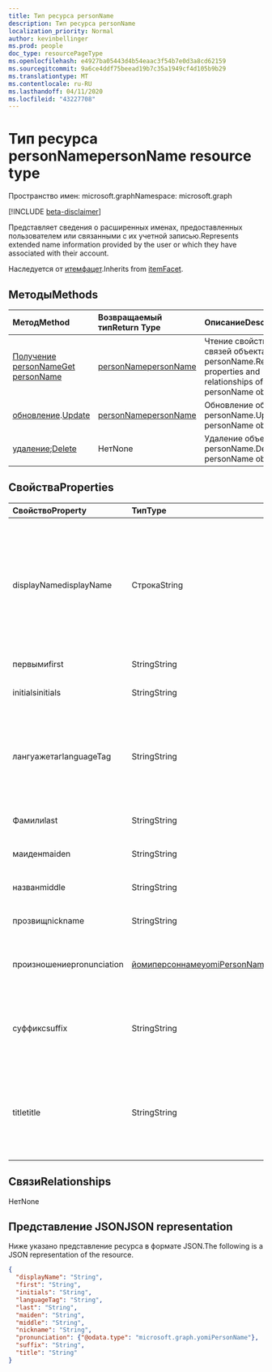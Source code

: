 ```yaml
---
title: Тип ресурса personName
description: Тип ресурса personName
localization_priority: Normal
author: kevinbellinger
ms.prod: people
doc_type: resourcePageType
ms.openlocfilehash: e4927ba05443d4b54eaac3f54b7e0d3a8cd62159
ms.sourcegitcommit: 9a6ce4ddf75beead19b7c35a1949cf4d105b9b29
ms.translationtype: MT
ms.contentlocale: ru-RU
ms.lasthandoff: 04/11/2020
ms.locfileid: "43227708"
---
```

# <a name="personname-resource-type"></a><span data-ttu-id="14247-103">Тип ресурса personName</span><span class="sxs-lookup"><span data-stu-id="14247-103">personName resource type</span></span>

<span data-ttu-id="14247-104">Пространство имен: microsoft.graph</span><span class="sxs-lookup"><span data-stu-id="14247-104">Namespace: microsoft.graph</span></span>

[!INCLUDE [beta-disclaimer](../../includes/beta-disclaimer.md)]

<span data-ttu-id="14247-105">Представляет сведения о расширенных именах, предоставленных пользователем или связанными с их учетной записью.</span><span class="sxs-lookup"><span data-stu-id="14247-105">Represents extended name information provided by the user or which they have associated with their account.</span></span>

<span data-ttu-id="14247-106">Наследуется от [итемфацет](itemfacet.md).</span><span class="sxs-lookup"><span data-stu-id="14247-106">Inherits from [itemFacet](itemfacet.md).</span></span>

## <a name="methods"></a><span data-ttu-id="14247-107">Методы</span><span class="sxs-lookup"><span data-stu-id="14247-107">Methods</span></span>

| <span data-ttu-id="14247-108">Метод</span><span class="sxs-lookup"><span data-stu-id="14247-108">Method</span></span>                                     | <span data-ttu-id="14247-109">Возвращаемый тип</span><span class="sxs-lookup"><span data-stu-id="14247-109">Return Type</span></span>                 | <span data-ttu-id="14247-110">Описание</span><span class="sxs-lookup"><span data-stu-id="14247-110">Description</span></span>                                             |
|:-------------------------------------------|:----------------------------|:--------------------------------------------------------|
| [<span data-ttu-id="14247-111">Получение personName</span><span class="sxs-lookup"><span data-stu-id="14247-111">Get personName</span></span>](../api/personname-get.md) | [<span data-ttu-id="14247-112">personName</span><span class="sxs-lookup"><span data-stu-id="14247-112">personName</span></span>](personname.md) | <span data-ttu-id="14247-113">Чтение свойств и связей объекта personName.</span><span class="sxs-lookup"><span data-stu-id="14247-113">Read properties and relationships of personName object.</span></span> |
| <span data-ttu-id="14247-114">[обновление](../api/personname-update.md).</span><span class="sxs-lookup"><span data-stu-id="14247-114">[Update](../api/personname-update.md)</span></span>      | [<span data-ttu-id="14247-115">personName</span><span class="sxs-lookup"><span data-stu-id="14247-115">personName</span></span>](personname.md) | <span data-ttu-id="14247-116">Обновление объекта personName.</span><span class="sxs-lookup"><span data-stu-id="14247-116">Update personName object.</span></span>                               |
| <span data-ttu-id="14247-117">[удаление](../api/personname-delete.md);</span><span class="sxs-lookup"><span data-stu-id="14247-117">[Delete](../api/personname-delete.md)</span></span>      | <span data-ttu-id="14247-118">Нет</span><span class="sxs-lookup"><span data-stu-id="14247-118">None</span></span>                        | <span data-ttu-id="14247-119">Удаление объекта personName.</span><span class="sxs-lookup"><span data-stu-id="14247-119">Delete personName object.</span></span>                               |

## <a name="properties"></a><span data-ttu-id="14247-120">Свойства</span><span class="sxs-lookup"><span data-stu-id="14247-120">Properties</span></span>

| <span data-ttu-id="14247-121">Свойство</span><span class="sxs-lookup"><span data-stu-id="14247-121">Property</span></span>     | <span data-ttu-id="14247-122">Тип</span><span class="sxs-lookup"><span data-stu-id="14247-122">Type</span></span>                              | <span data-ttu-id="14247-123">Описание</span><span class="sxs-lookup"><span data-stu-id="14247-123">Description</span></span>                                                                                                  |
|:-------------|:----------------------------------|:-------------------------------------------------------------------------------------------------------------|
|<span data-ttu-id="14247-124">displayName</span><span class="sxs-lookup"><span data-stu-id="14247-124">displayName</span></span>   |<span data-ttu-id="14247-125">Строка</span><span class="sxs-lookup"><span data-stu-id="14247-125">String</span></span>                             | <span data-ttu-id="14247-126">Предоставляет упорядоченную визуализацию имени и фамилии в зависимости от языкового стандарта пользователя или устройства.</span><span class="sxs-lookup"><span data-stu-id="14247-126">Provides an ordered rendering of firstName and lastName depending on the locale of the user or their device.</span></span> |
|<span data-ttu-id="14247-127">первыми</span><span class="sxs-lookup"><span data-stu-id="14247-127">first</span></span>         |<span data-ttu-id="14247-128">String</span><span class="sxs-lookup"><span data-stu-id="14247-128">String</span></span>                             | <span data-ttu-id="14247-129">Имя пользователя.</span><span class="sxs-lookup"><span data-stu-id="14247-129">First Name of the user.</span></span>                                                                                      |
|<span data-ttu-id="14247-130">initials</span><span class="sxs-lookup"><span data-stu-id="14247-130">initials</span></span>      |<span data-ttu-id="14247-131">String</span><span class="sxs-lookup"><span data-stu-id="14247-131">String</span></span>                             | <span data-ttu-id="14247-132">Инициалы пользователя.</span><span class="sxs-lookup"><span data-stu-id="14247-132">Initials of the user.</span></span>                                                                                        |
|<span data-ttu-id="14247-133">лангуажетаг</span><span class="sxs-lookup"><span data-stu-id="14247-133">languageTag</span></span>   |<span data-ttu-id="14247-134">String</span><span class="sxs-lookup"><span data-stu-id="14247-134">String</span></span>                             | <span data-ttu-id="14247-135">Содержит имя языка (EN-US, No-NetBIOS, en-AU), следуя формату IETF BCP47.</span><span class="sxs-lookup"><span data-stu-id="14247-135">Contains the name for the language (en-US, no-NB, en-AU) following IETF BCP47 format.</span></span>                        |
|<span data-ttu-id="14247-136">Фамили</span><span class="sxs-lookup"><span data-stu-id="14247-136">last</span></span>          |<span data-ttu-id="14247-137">String</span><span class="sxs-lookup"><span data-stu-id="14247-137">String</span></span>                             | <span data-ttu-id="14247-138">Фамилия пользователя.</span><span class="sxs-lookup"><span data-stu-id="14247-138">Last Name of the user.</span></span>                                                                                       |
|<span data-ttu-id="14247-139">маиден</span><span class="sxs-lookup"><span data-stu-id="14247-139">maiden</span></span>        |<span data-ttu-id="14247-140">String</span><span class="sxs-lookup"><span data-stu-id="14247-140">String</span></span>                             | <span data-ttu-id="14247-141">Маиден имя пользователя.</span><span class="sxs-lookup"><span data-stu-id="14247-141">Maiden Name of the user.</span></span>                                                                                     |
|<span data-ttu-id="14247-142">назван</span><span class="sxs-lookup"><span data-stu-id="14247-142">middle</span></span>        |<span data-ttu-id="14247-143">String</span><span class="sxs-lookup"><span data-stu-id="14247-143">String</span></span>                             | <span data-ttu-id="14247-144">Миддлие имя пользователя.</span><span class="sxs-lookup"><span data-stu-id="14247-144">Middlie Name of the user.</span></span>                                                                                    |
|<span data-ttu-id="14247-145">прозвищ</span><span class="sxs-lookup"><span data-stu-id="14247-145">nickname</span></span>      |<span data-ttu-id="14247-146">String</span><span class="sxs-lookup"><span data-stu-id="14247-146">String</span></span>                             | <span data-ttu-id="14247-147">Псевдоним пользователя.</span><span class="sxs-lookup"><span data-stu-id="14247-147">Nickname of the user.</span></span>                                                                                        |
|<span data-ttu-id="14247-148">произношение</span><span class="sxs-lookup"><span data-stu-id="14247-148">pronunciation</span></span> |[<span data-ttu-id="14247-149">йомиперсоннаме</span><span class="sxs-lookup"><span data-stu-id="14247-149">yomiPersonName</span></span>](yomipersonname.md)| <span data-ttu-id="14247-150">Руководство по произношению имени пользователя.</span><span class="sxs-lookup"><span data-stu-id="14247-150">Guidance on how to pronounce the users name.</span></span>                                                                 |
|<span data-ttu-id="14247-151">суффикс</span><span class="sxs-lookup"><span data-stu-id="14247-151">suffix</span></span>        |<span data-ttu-id="14247-152">String</span><span class="sxs-lookup"><span data-stu-id="14247-152">String</span></span>                             | <span data-ttu-id="14247-153">Обозначения, используемые после имени пользователя (например, "доктор").</span><span class="sxs-lookup"><span data-stu-id="14247-153">Designators used after the users name (eg: PhD.)</span></span>                                                             |
|<span data-ttu-id="14247-154">title</span><span class="sxs-lookup"><span data-stu-id="14247-154">title</span></span>         |<span data-ttu-id="14247-155">String</span><span class="sxs-lookup"><span data-stu-id="14247-155">String</span></span>                             | <span data-ttu-id="14247-156">Хонорификс используется для префикса имени пользователя (например, Dr, Sir, мадам, MRS).</span><span class="sxs-lookup"><span data-stu-id="14247-156">Honorifics used to prefix a users name (eg: Dr, Sir, Madam, Mrs.)</span></span>                                            |

## <a name="relationships"></a><span data-ttu-id="14247-157">Связи</span><span class="sxs-lookup"><span data-stu-id="14247-157">Relationships</span></span>

<span data-ttu-id="14247-158">Нет</span><span class="sxs-lookup"><span data-stu-id="14247-158">None</span></span>

## <a name="json-representation"></a><span data-ttu-id="14247-159">Представление JSON</span><span class="sxs-lookup"><span data-stu-id="14247-159">JSON representation</span></span>

<span data-ttu-id="14247-160">Ниже указано представление ресурса в формате JSON.</span><span class="sxs-lookup"><span data-stu-id="14247-160">The following is a JSON representation of the resource.</span></span>

<!-- {
  "blockType": "resource",
  "optionalProperties": [

  ],
  "@odata.type": "microsoft.graph.personName",
  "baseType": ""
}-->

```json
{
  "displayName": "String",
  "first": "String",
  "initials": "String",
  "languageTag": "String",
  "last": "String",
  "maiden": "String",
  "middle": "String",
  "nickname": "String",
  "pronunciation": {"@odata.type": "microsoft.graph.yomiPersonName"},
  "suffix": "String",
  "title": "String"
}
```

<!-- uuid: 16cd6b66-4b1a-43a1-adaf-3a886856ed98
2019-02-04 14:57:30 UTC -->
<!-- {
  "type": "#page.annotation",
  "description": "personName resource",
  "keywords": "",
  "section": "documentation",
  "tocPath": ""
}-->